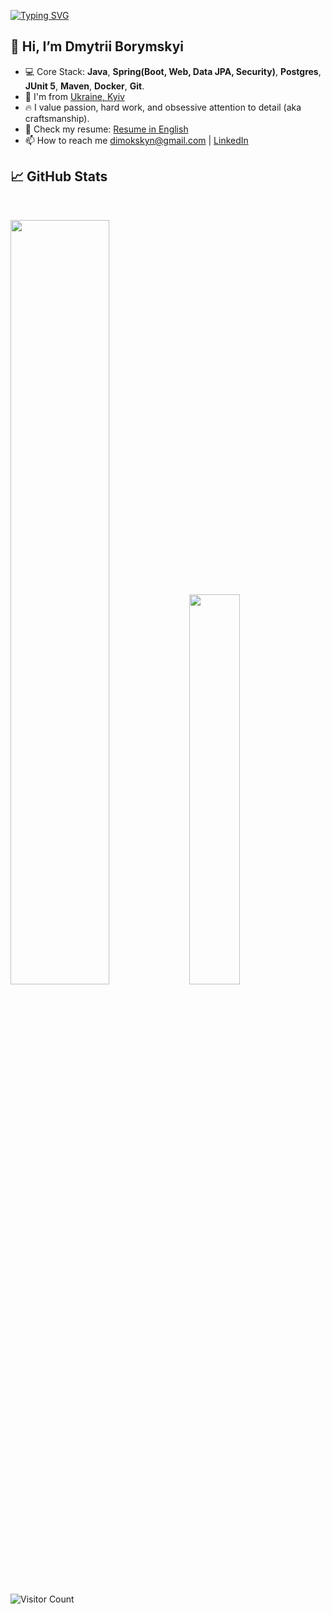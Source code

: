 [![Typing SVG](https://readme-typing-svg.herokuapp.com/?lines=Wake+up,+Neo...&font=Courier&color=7EEAF4)](https://git.io/typing-svg)

## 👋 Hi, I’m Dmytrii Borymskyi
- 💻 Core Stack: **Java**, **Spring(Boot, Web, Data JPA, Security)**, **Postgres**, **JUnit 5**, **Maven**, **Docker**, **Git**.
- 📍 I'm from <a href="https://www.google.com/maps/place/Kyiv+Ukraine" target="_blank">Ukraine, Kyiv</a>
- 🔥 I value passion, hard work, and obsessive attention to detail (aka craftsmanship).
- 🤝 Check my resume: [Resume in English](https://docs.google.com/document/d/16RI_KjAKP1ep1mM9MUbmlz8AcAPahoI2asZb5cK-Ybw/edit?usp=sharing)
- 📫 How to reach me dimokskyn@gmail.com | [LinkedIn](https://www.linkedin.com/in/borymskyi/)

## 📈 GitHub Stats

<br>
<p>
  <img width="56%" src="https://github-readme-stats.vercel.app/api?username=borymskyi&count_private=true&show_icons=true&theme=radical&hide_border=true&hide_title=true" />
  <img width="40%" src="https://github-readme-stats.vercel.app/api/top-langs/?username=borymskyi&layout=compact&langs_count=10&hide_border=true&theme=radical&hide=sass,makefile,shell,mustache" />
</p>

![Visitor Count](https://komarev.com/ghpvc/?username=borymskyi&style=flat-square&color=blueviolet)
